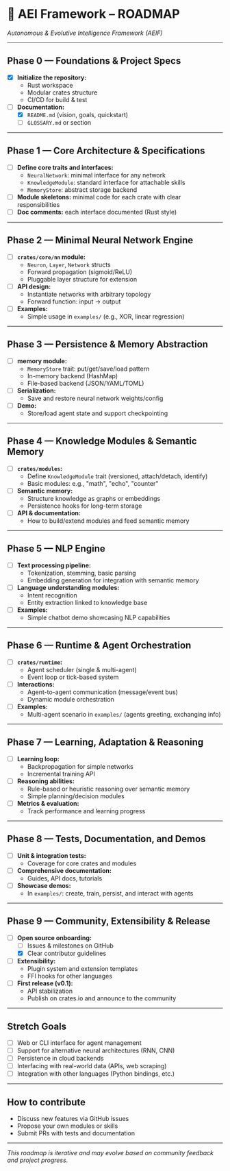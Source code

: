 # 🚀 AEI Framework – ROADMAP

_Autonomous & Evolutive Intelligence Framework (AEIF)_

---

## Phase 0 — Foundations & Project Specs

- [x] **Initialize the repository:**
  - Rust workspace
  - Modular crates structure
  - CI/CD for build & test
- [ ] **Documentation:**
  - [x] `README.md` (vision, goals, quickstart)
  - [ ] `GLOSSARY.md` or section

---

## Phase 1 — Core Architecture & Specifications

- [ ] **Define core traits and interfaces:**
  - `NeuralNetwork`: minimal interface for any network
  - `KnowledgeModule`: standard interface for attachable skills
  - `MemoryStore`: abstract storage backend
- [ ] **Module skeletons:** minimal code for each crate with clear responsibilities
- [ ] **Doc comments:** each interface documented (Rust style)

---

## Phase 2 — Minimal Neural Network Engine

- [ ] **`crates/core/nn` module:**
  - `Neuron`, `Layer`, `Network` structs
  - Forward propagation (sigmoid/ReLU)
  - Pluggable layer structure for extension
- [ ] **API design:**
  - Instantiate networks with arbitrary topology
  - Forward function: input → output
- [ ] **Examples:**
  - Simple usage in `examples/` (e.g., XOR, linear regression)

---

## Phase 3 — Persistence & Memory Abstraction

- [ ] **memory module:**
  - `MemoryStore` trait: put/get/save/load pattern
  - In-memory backend (HashMap)
  - File-based backend (JSON/YAML/TOML)
- [ ] **Serialization:**
  - Save and restore neural network weights/config
- [ ] **Demo:**
  - Store/load agent state and support checkpointing

---

## Phase 4 — Knowledge Modules & Semantic Memory

- [ ] **`crates/modules`:**
  - Define `KnowledgeModule` trait (versioned, attach/detach, identify)
  - Basic modules: e.g., "math", "echo", "counter"
- [ ] **Semantic memory:**
  - Structure knowledge as graphs or embeddings
  - Persistence hooks for long-term storage
- [ ] **API & documentation:**
  - How to build/extend modules and feed semantic memory

---

## Phase 5 — NLP Engine

- [ ] **Text processing pipeline:**
  - Tokenization, stemming, basic parsing
  - Embedding generation for integration with semantic memory
- [ ] **Language understanding modules:**
  - Intent recognition
  - Entity extraction linked to knowledge base
- [ ] **Examples:**
  - Simple chatbot demo showcasing NLP capabilities

---

## Phase 6 — Runtime & Agent Orchestration

- [ ] **`crates/runtime`:**
  - Agent scheduler (single & multi-agent)
  - Event loop or tick-based system
- [ ] **Interactions:**
  - Agent-to-agent communication (message/event bus)
  - Dynamic module orchestration
- [ ] **Examples:**
  - Multi-agent scenario in `examples/` (agents greeting, exchanging info)

---

## Phase 7 — Learning, Adaptation & Reasoning

- [ ] **Learning loop:**
  - Backpropagation for simple networks
  - Incremental training API
- [ ] **Reasoning abilities:**
  - Rule-based or heuristic reasoning over semantic memory
  - Simple planning/decision modules
- [ ] **Metrics & evaluation:**
  - Track performance and learning progress

---

## Phase 8 — Tests, Documentation, and Demos

- [ ] **Unit & integration tests:**
  - Coverage for core crates and modules
- [ ] **Comprehensive documentation:**
  - Guides, API docs, tutorials
- [ ] **Showcase demos:**
  - In `examples/`: create, train, persist, and interact with agents

---

## Phase 9 — Community, Extensibility & Release

- [ ] **Open source onboarding:**
  - [ ] Issues & milestones on GitHub
  - [x] Clear contributor guidelines
- [ ] **Extensibility:**
  - Plugin system and extension templates
  - FFI hooks for other languages
- [ ] **First release (v0.1):**
  - API stabilization
  - Publish on crates.io and announce to the community

---

## Stretch Goals

- [ ] Web or CLI interface for agent management
- [ ] Support for alternative neural architectures (RNN, CNN)
- [ ] Persistence in cloud backends
- [ ] Interfacing with real-world data (APIs, web scraping)
- [ ] Integration with other languages (Python bindings, etc.)

---

## How to contribute

- Discuss new features via GitHub issues
- Propose your own modules or skills
- Submit PRs with tests and documentation

---

*This roadmap is iterative and may evolve based on community feedback and project progress.*

